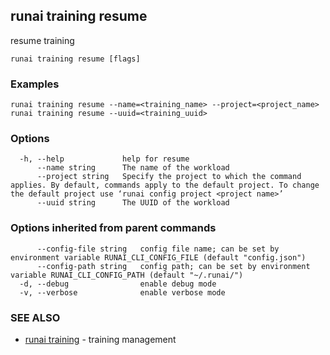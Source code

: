 ## runai training resume

resume training

```
runai training resume [flags]
```

### Examples

```
runai training resume --name=<training_name> --project=<project_name>
runai training resume --uuid=<training_uuid>
```

### Options

```
  -h, --help             help for resume
      --name string      The name of the workload
      --project string   Specify the project to which the command applies. By default, commands apply to the default project. To change the default project use ‘runai config project <project name>’
      --uuid string      The UUID of the workload
```

### Options inherited from parent commands

```
      --config-file string   config file name; can be set by environment variable RUNAI_CLI_CONFIG_FILE (default "config.json")
      --config-path string   config path; can be set by environment variable RUNAI_CLI_CONFIG_PATH (default "~/.runai/")
  -d, --debug                enable debug mode
  -v, --verbose              enable verbose mode
```

### SEE ALSO

* [runai training](runai_training.md)	 - training management

